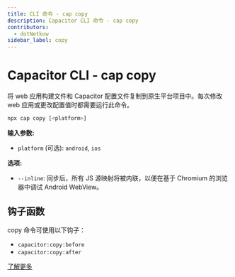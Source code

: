 ```yaml
---
title: CLI 命令 - cap copy
description: Capacitor CLI 命令 - cap copy
contributors:
  - dotNetkow
sidebar_label: copy
---
```


# Capacitor CLI - cap copy

将 web 应用构建文件和 Capacitor 配置文件复制到原生平台项目中。每次修改 web 应用或更改配置值时都需要运行此命令。

```bash
npx cap copy [<platform>]
```

<strong>输入参数:</strong>

- `platform` (可选): `android`, `ios`

<strong>选项:</strong>

- `--inline`: 同步后，所有 JS 源映射将被内联，以便在基于 Chromium 的浏览器中调试 Android WebView。

## 钩子函数

copy 命令可使用以下钩子：

- `capacitor:copy:before`
- `capacitor:copy:after`

[了解更多](../hooks)